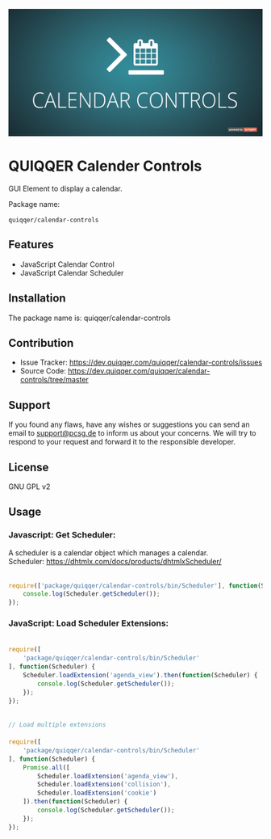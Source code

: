 ![QUIQQER Calendar Controls](bin/images/Readme.png)

QUIQQER Calender Controls
========

GUI Element to display a calendar.

Package name:

    quiqqer/calendar-controls


Features
--------

- JavaScript Calendar Control
- JavaScript Calendar Scheduler


Installation
------------

The package name is: quiqqer/calendar-controls


Contribution
----------

- Issue Tracker: https://dev.quiqqer.com/quiqqer/calendar-controls/issues
- Source Code: https://dev.quiqqer.com/quiqqer/calendar-controls/tree/master


Support
-------

If you found any flaws, have any wishes or suggestions you can send an email
to [support@pcsg.de](mailto:support@pcsg.de) to inform us about your concerns. 
We will try to respond to your request and forward it to the responsible developer.


License
-------

GNU GPL v2


Usage
-----

### Javascript: Get Scheduler:

A scheduler is a calendar object which manages a calendar.  
Scheduler: https://dhtmlx.com/docs/products/dhtmlxScheduler/  

```javascript

require(['package/quiqqer/calendar-controls/bin/Scheduler'], function(Scheduler) {
    console.log(Scheduler.getScheduler());
});

```

### JavaScript: Load Scheduler Extensions:

```javascript

require([
    'package/quiqqer/calendar-controls/bin/Scheduler'
], function(Scheduler) {
    Scheduler.loadExtension('agenda_view').then(function(Scheduler) {
        console.log(Scheduler.getScheduler());
    });
});

```

```javascript

// Load multiple extensions

require([
    'package/quiqqer/calendar-controls/bin/Scheduler'
], function(Scheduler) {
    Promise.all([
        Scheduler.loadExtension('agenda_view'),
        Scheduler.loadExtension('collision'),
        Scheduler.loadExtension('cookie')
    ]).then(function(Scheduler) {
        console.log(Scheduler.getScheduler());
    });
});

```
